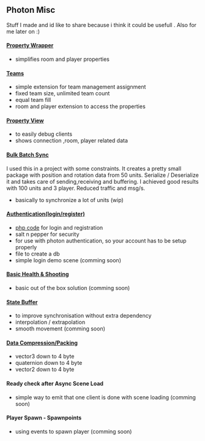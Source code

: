 ## Photon Misc

Stuff I made and id like to share because i think it could be usefull . Also for me later on :)


#### [Property Wrapper](https://github.com/SradnickDev/Photon-Misc/blob/master/Assets/Utilities/PropertyHelper.cs "Property Wrapper")
- simplifies room and player properties

#### [Teams](https://github.com/SradnickDev/Photon-Misc/tree/master/Assets/Teams/ "Teams")
- simple extension for team management assignment
- fixed team size, unlimited team count
- equal team fill
- room and player extension to access  the properties

#### [Property View](https://github.com/SradnickDev/Photon-Misc/tree/master/Assets/Utilities/Debug/ "Property View")
- to easily debug clients
- shows connection ,room, player related data

#### [Bulk Batch Sync](https://github.com/SradnickDev/Photon-Misc/tree/master/Assets/BulkSync/ "Bulk Batch Sync")
I used this in a project with some constraints.
It creates a pretty small package with position and rotation data from 50 units.
Serialize / Deserialize it and takes care of sending,receiving and buffering.
I achieved good results with 100 units and 3 player.
Reduced traffic and msg/s.
- basically to synchronize a lot of units
(wip)

#### [Authentication(login/register)](https://github.com/SradnickDev/Photon-Misc/blob/master/Assets/Login/ "Authentication(login/register)")
- [php code](https://github.com/SradnickDev/Photon-Misc/tree/master/PHPAccountFiles " php code") for login and registration
- salt n pepper for security
- for use with photon authentication, so your account has to be setup properly
- file to create a db
- simple login demo scene
(comming soon)

#### [Basic Health & Shooting](https://github.com/SradnickDev/Photon-Misc/blob/master/Assets/Player/ "Basic Health & Shooting")
- basic out of the box solution
(comming soon)

####  [State Buffer](https://github.com/SradnickDev/Photon-Misc/blob/master/Assets/General/StateBuffer.cs "StateBuffer")
- to improve synchronisation without extra dependency
- interpolation / extrapolation
- smooth movement
(comming soon)

#### [Data Compression/Packing](https://github.com/SradnickDev/Photon-Misc/blob/master/Assets/Utilities/Compression.cs "Data Compression/Packing")
- vector3 down to 4 byte
- quaternion down to 4 byte
- vector2 down to 4 byte

#### Ready check after Async Scene Load
- simple way to emit that one client is done with scene loading
(comming soon)

#### Player Spawn - Spawnpoints
- using events to spawn player 
(comming soon)
